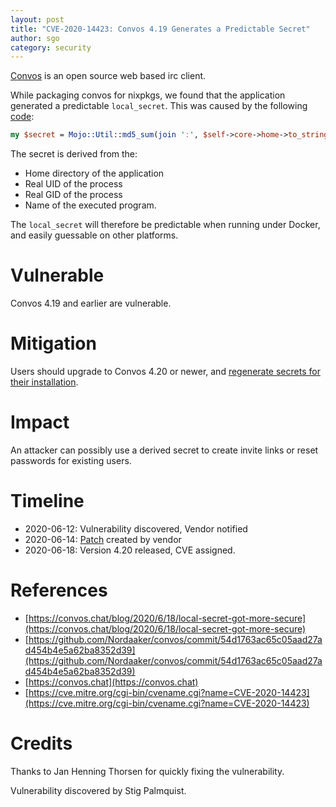 ```yaml
---
layout: post
title: "CVE-2020-14423: Convos 4.19 Generates a Predictable Secret"
author: sgo
category: security
---
```


[Convos](https://convos.chat) is an open source web based irc client.

While packaging convos for nixpkgs, we found that the application generated a predictable `local_secret`. This was caused by the following [code](https://github.com/Nordaaker/convos/blob/4.19/lib/Convos/Core/Settings.pm#L98):

```perl
my $secret = Mojo::Util::md5_sum(join ':', $self->core->home->to_string, $<, $(, $0);
```

The secret is derived from the: 
- Home directory of the application 
- Real UID of the process
- Real GID of the process
- Name of the executed program.


The `local_secret` will therefore be predictable when running under Docker, and
easily guessable on other platforms.

# Vulnerable

Convos 4.19 and earlier are vulnerable.

# Mitigation

Users should upgrade to Convos 4.20 or newer, and [regenerate secrets for their installation](https://convos.chat/blog/2020/6/18/local-secret-got-more-secure).

# Impact

An attacker can possibly use a derived secret to create invite links or reset
passwords for existing users.

# Timeline

- 2020-06-12: Vulnerability discovered, Vendor notified
- 2020-06-14: [Patch](https://github.com/Nordaaker/convos/commit/54d1763ac65c05aad27ad454b4e5a62ba8352d39) created by vendor
- 2020-06-18: Version 4.20 released, CVE assigned.

# References

- [https://convos.chat/blog/2020/6/18/local-secret-got-more-secure](https://convos.chat/blog/2020/6/18/local-secret-got-more-secure)
- [https://github.com/Nordaaker/convos/commit/54d1763ac65c05aad27ad454b4e5a62ba8352d39](https://github.com/Nordaaker/convos/commit/54d1763ac65c05aad27ad454b4e5a62ba8352d39)
- [https://convos.chat](https://convos.chat)
- [https://cve.mitre.org/cgi-bin/cvename.cgi?name=CVE-2020-14423](https://cve.mitre.org/cgi-bin/cvename.cgi?name=CVE-2020-14423)


# Credits

Thanks to Jan Henning Thorsen for quickly fixing the vulnerability.

Vulnerability discovered by Stig Palmquist.


